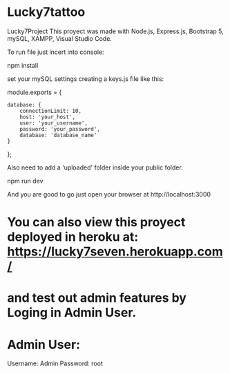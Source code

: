 # Lucky7tattoo
Lucky7Project
This proyect was made with Node.js, Express.js, Bootstrap 5, mySQL, XAMPP, Visual Studio Code.

To run file just incert into console:

npm install

set your mySQL settings creating a keys.js file like this:

module.exports = {

    database: {
        connectionLimit: 10,
        host: 'your_host',
        user: 'your_username',
        password: 'your_password',
        database: 'database_name'
    }

};

Also need to add a 'uploaded' folder inside your public folder.

npm run dev

And you are good to go just open your browser at http://localhost:3000

# You can also view this proyect deployed in heroku at: https://lucky7seven.herokuapp.com/
# and test out admin features by Loging in Admin User.

# Admin User: 
Username: Admin 
Password: root
